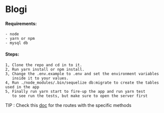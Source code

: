 # Blogi

#### Requirements:

    - node
    - yarn or npm
    - mysql db

#### Steps:

    1, Clone the repo and cd in to it.
    2, Run yarn install or npm install.
    3, Change the .env.example to .env and set the environment variables
       inside it to your values.
    4, Run ./node_modules/.bin/sequelize db:migrate to create the tables used in the app
    5, Finally run yarn start to fire-up the app and run yarn test
       to see run the tests, but make sure to open the server first

TIP : Check this [doc] for the routes with the specific methods

[doc]: https://docs.google.com/document/d/12uESAIVjZiW_fkInjprVuBcqFvtuMS_xYh_1HlxrOVc/edit?usp=sharing
